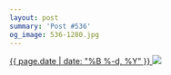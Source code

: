 ```yaml
---
layout: post
summary: 'Post #536'
og_image: 536-1280.jpg
---
```


<p>
 <time>
  <a href="/536">
   {{ page.date | date: "%B %-d, %Y" }}
  </a>
 </time>
 <a href="/536">
  <img data-taken="8/27/2016" sizes="(min-width: 700px) 50vw, calc(100vw - 2rem)" src="{{ site.assets_url }}/536-640.jpg" srcset="{{ site.assets_url }}/536-320.jpg 320w, {{ site.assets_url }}/536-640.jpg 640w, {{ site.assets_url }}/536-960.jpg 960w, {{ site.assets_url }}/536-1280.jpg 1280w"/>
 </a>
</p>
